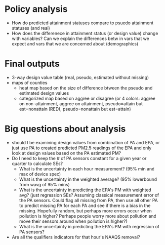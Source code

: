 


# Policy analysis
- How do predicted attainment statuses compare to psuedo attainment statuses (and real)
- How does the differenece in attainment status (or design value) change with variables? Can we explain the differences betw in vars that we expect and vars that we are concerned about (demographics)


# Final outputs
- 3-way design value table (real, pseudo, estimated without missing)
- maps of counties
  - heat map based on the size of difference btween the pseudo and estimated design values 
  - categorized map based on aggree or disagree (or 4 colors: aggree on non-attainment, aggree on attainment, pseudo=attain but est=nonattain (RED), pseudo=nonattain but est=attain)


# Big questions about analysis
- should I be examining design values from combination of PA and EPA, or just use PA to created predicted PM2.5 readings of the EPA and only look at design values based on the PA estimated PM?
- Do I need to keep the # of PA sensors constant for a given year or quarter to calculate SEs?
  - What is the uncertainty in each hour measurement? (95% min and max of device spec)
  - What is the uncertainty in the weighted average? (95% lowerbound from wavg of 95% mins)
  - What is the uncertainty in predicting the EPA's PM with weighted avg? (just regression SEs? Assuming classical measurement error of the PA sensors. Could flag all missing from PA, then use all other PA to predict missing PA for each PA and see if there is a bias in the missing. Hopefully random, but perhaps more errors occur when pollution is higher? Perhaps people worry more about pollution and move their sensors around when pollution is higher?)
  - What is the uncertainty in predicting the EPA's PM with regression of PA sensors?
- Are all the qualifiers indicators for that hour's NAAQS removal?